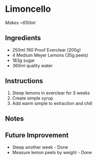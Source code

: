 # Limoncello
_Makes ~650ml_

## Ingredients
- 250ml 190 Proof Everclear (200g)
- 4 Medium Meyer Lemons (35g peels)
- 183g sugar
- 360ml quality water

## Instructions
1. Steep lemons in everclear for 3 weeks
2. Create simple syrup
3. Add warm simple to extraction and chill

## Notes

## Future Improvement
- Steep another week - Done
- Measure lemon peels by weight - Done
